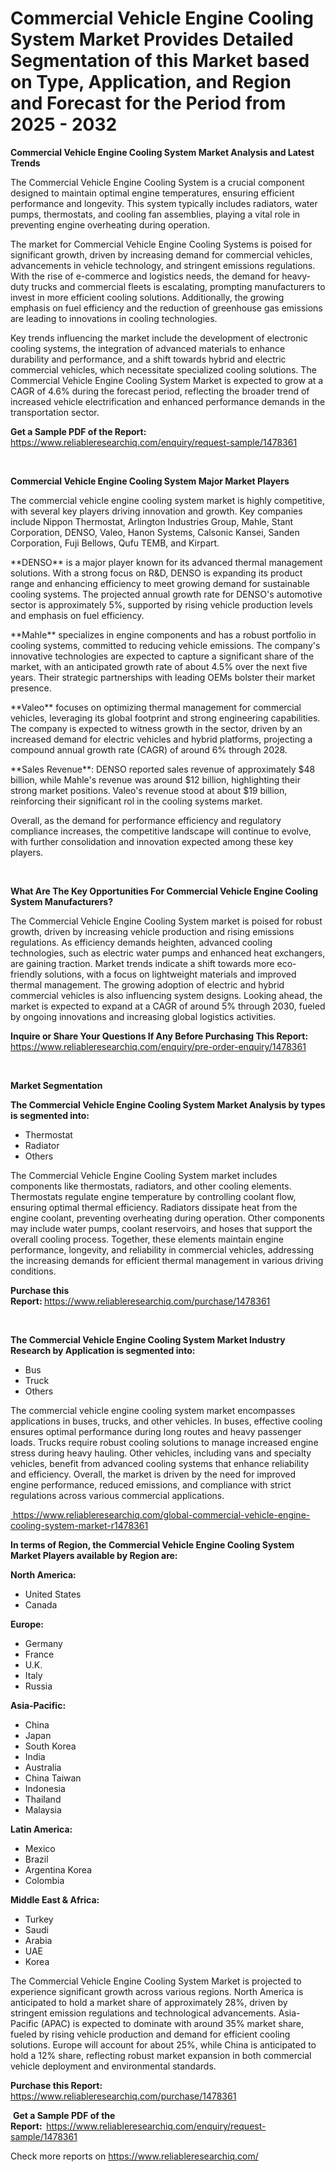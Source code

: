 <p><h1>Commercial Vehicle Engine Cooling System Market Provides Detailed Segmentation of this Market based on Type, Application, and Region and Forecast for the Period from 2025 - 2032</h1></p><p><strong>Commercial Vehicle Engine Cooling System Market Analysis and Latest Trends</strong></p>
<p><p>The Commercial Vehicle Engine Cooling System is a crucial component designed to maintain optimal engine temperatures, ensuring efficient performance and longevity. This system typically includes radiators, water pumps, thermostats, and cooling fan assemblies, playing a vital role in preventing engine overheating during operation.</p><p>The market for Commercial Vehicle Engine Cooling Systems is poised for significant growth, driven by increasing demand for commercial vehicles, advancements in vehicle technology, and stringent emissions regulations. With the rise of e-commerce and logistics needs, the demand for heavy-duty trucks and commercial fleets is escalating, prompting manufacturers to invest in more efficient cooling solutions. Additionally, the growing emphasis on fuel efficiency and the reduction of greenhouse gas emissions are leading to innovations in cooling technologies.</p><p>Key trends influencing the market include the development of electronic cooling systems, the integration of advanced materials to enhance durability and performance, and a shift towards hybrid and electric commercial vehicles, which necessitate specialized cooling solutions. The Commercial Vehicle Engine Cooling System Market is expected to grow at a CAGR of 4.6% during the forecast period, reflecting the broader trend of increased vehicle electrification and enhanced performance demands in the transportation sector.</p></p>
<p><strong>Get a Sample PDF of the Report:&nbsp;</strong> <a href="https://www.reliableresearchiq.com/enquiry/request-sample/1478361?utm_campaign=3282&utm_medium=2&utm_source=Github&utm_content=ia&utm_term=23032025&utm_id=commercial-vehicle-engine-cooling-system">https://www.reliableresearchiq.com/enquiry/request-sample/1478361</a></p>
<p>&nbsp;</p>
<p><strong>Commercial Vehicle Engine Cooling System Major Market Players</strong></p>
<p><p>The commercial vehicle engine cooling system market is highly competitive, with several key players driving innovation and growth. Key companies include Nippon Thermostat, Arlington Industries Group, Mahle, Stant Corporation, DENSO, Valeo, Hanon Systems, Calsonic Kansei, Sanden Corporation, Fuji Bellows, Qufu TEMB, and Kirpart.</p><p>**DENSO** is a major player known for its advanced thermal management solutions. With a strong focus on R&D, DENSO is expanding its product range and enhancing efficiency to meet growing demand for sustainable cooling systems. The projected annual growth rate for DENSO's automotive sector is approximately 5%, supported by rising vehicle production levels and emphasis on fuel efficiency.</p><p>**Mahle** specializes in engine components and has a robust portfolio in cooling systems, committed to reducing vehicle emissions. The company's innovative technologies are expected to capture a significant share of the market, with an anticipated growth rate of about 4.5% over the next five years. Their strategic partnerships with leading OEMs bolster their market presence.</p><p>**Valeo** focuses on optimizing thermal management for commercial vehicles, leveraging its global footprint and strong engineering capabilities. The company is expected to witness growth in the sector, driven by an increased demand for electric vehicles and hybrid platforms, projecting a compound annual growth rate (CAGR) of around 6% through 2028.</p><p>**Sales Revenue**: DENSO reported sales revenue of approximately $48 billion, while Mahle's revenue was around $12 billion, highlighting their strong market positions. Valeo's revenue stood at about $19 billion, reinforcing their significant rol in the cooling systems market.</p><p>Overall, as the demand for performance efficiency and regulatory compliance increases, the competitive landscape will continue to evolve, with further consolidation and innovation expected among these key players.</p></p>
<p>&nbsp;</p>
<p><strong>What Are The Key Opportunities For Commercial Vehicle Engine Cooling System Manufacturers?</strong></p>
<p><p>The Commercial Vehicle Engine Cooling System market is poised for robust growth, driven by increasing vehicle production and rising emissions regulations. As efficiency demands heighten, advanced cooling technologies, such as electric water pumps and enhanced heat exchangers, are gaining traction. Market trends indicate a shift towards more eco-friendly solutions, with a focus on lightweight materials and improved thermal management. The growing adoption of electric and hybrid commercial vehicles is also influencing system designs. Looking ahead, the market is expected to expand at a CAGR of around 5% through 2030, fueled by ongoing innovations and increasing global logistics activities.</p></p>
<p><strong>Inquire or Share Your Questions If Any Before Purchasing This Report:</strong> <a href="https://www.reliableresearchiq.com/enquiry/pre-order-enquiry/1478361?utm_campaign=3282&utm_medium=2&utm_source=Github&utm_content=ia&utm_term=23032025&utm_id=commercial-vehicle-engine-cooling-system">https://www.reliableresearchiq.com/enquiry/pre-order-enquiry/1478361</a></p>
<p>&nbsp;</p>
<p><strong>Market Segmentation</strong></p>
<p><strong>The Commercial Vehicle Engine Cooling System Market Analysis by types is segmented into:</strong></p>
<p><ul><li>Thermostat</li><li>Radiator</li><li>Others</li></ul></p>
<p><p>The Commercial Vehicle Engine Cooling System market includes components like thermostats, radiators, and other cooling elements. Thermostats regulate engine temperature by controlling coolant flow, ensuring optimal thermal efficiency. Radiators dissipate heat from the engine coolant, preventing overheating during operation. Other components may include water pumps, coolant reservoirs, and hoses that support the overall cooling process. Together, these elements maintain engine performance, longevity, and reliability in commercial vehicles, addressing the increasing demands for efficient thermal management in various driving conditions.</p></p>
<p><strong>Purchase this Report:&nbsp;</strong><a href="https://www.reliableresearchiq.com/purchase/1478361?utm_campaign=3282&utm_medium=2&utm_source=Github&utm_content=ia&utm_term=23032025&utm_id=commercial-vehicle-engine-cooling-system">https://www.reliableresearchiq.com/purchase/1478361</a></p>
<p>&nbsp;</p>
<p><strong>The Commercial Vehicle Engine Cooling System Market Industry Research by Application is segmented into:</strong></p>
<p><ul><li>Bus</li><li>Truck</li><li>Others</li></ul></p>
<p><p>The commercial vehicle engine cooling system market encompasses applications in buses, trucks, and other vehicles. In buses, effective cooling ensures optimal performance during long routes and heavy passenger loads. Trucks require robust cooling solutions to manage increased engine stress during heavy hauling. Other vehicles, including vans and specialty vehicles, benefit from advanced cooling systems that enhance reliability and efficiency. Overall, the market is driven by the need for improved engine performance, reduced emissions, and compliance with strict regulations across various commercial applications.</p></p>
<p><a href="https://www.reliableresearchiq.com/global-commercial-vehicle-engine-cooling-system-market-r1478361?utm_campaign=3282&utm_medium=2&utm_source=Github&utm_content=ia&utm_term=23032025&utm_id=commercial-vehicle-engine-cooling-system">&nbsp;https://www.reliableresearchiq.com/global-commercial-vehicle-engine-cooling-system-market-r1478361</a></p>
<p><strong>In terms of Region, the Commercial Vehicle Engine Cooling System Market Players available by Region are:</strong></p>
<p>
    <p> <strong> North America: </strong>
        <ul>
            <li>United States</li>
            <li>Canada</li>
        </ul>
        </p> 
    <p> <strong> Europe: </strong>
        <ul>
            <li>Germany</li>
            <li>France</li>
            <li>U.K.</li>
            <li>Italy</li>
            <li>Russia</li>
        </ul>
        </p> 
    <p> <strong> Asia-Pacific: </strong>
        <ul>
            <li>China</li>
            <li>Japan</li>
            <li>South Korea</li>
            <li>India</li>
            <li>Australia</li>
            <li>China Taiwan</li>
            <li>Indonesia</li>
            <li>Thailand</li>
            <li>Malaysia</li>
        </ul>
        </p> 
    <p> <strong> Latin America: </strong>
        <ul>
            <li>Mexico</li>
            <li>Brazil</li>
            <li>Argentina Korea</li>
            <li>Colombia</li>
        </ul>
        </p> 
    <p> <strong> Middle East & Africa: </strong>
        <ul>
            <li>Turkey</li>
            <li>Saudi</li>
            <li>Arabia</li>
            <li>UAE</li>
            <li>Korea</li>
        </ul>
    </p>
    </p>
<p><p>The Commercial Vehicle Engine Cooling System Market is projected to experience significant growth across various regions. North America is anticipated to hold a market share of approximately 28%, driven by stringent emission regulations and technological advancements. Asia-Pacific (APAC) is expected to dominate with around 35% market share, fueled by rising vehicle production and demand for efficient cooling solutions. Europe will account for about 25%, while China is anticipated to hold a 12% share, reflecting robust market expansion in both commercial vehicle deployment and environmental standards.</p></p>
<p><strong>Purchase this Report: </strong><a href="https://www.reliableresearchiq.com/purchase/1478361?utm_campaign=3282&utm_medium=2&utm_source=Github&utm_content=ia&utm_term=23032025&utm_id=commercial-vehicle-engine-cooling-system">https://www.reliableresearchiq.com/purchase/1478361</a></p>
<p>&nbsp;<strong>Get a Sample PDF of the Report:&nbsp;&nbsp;</strong><a href="https://www.reliableresearchiq.com/enquiry/request-sample/1478361?utm_campaign=3282&utm_medium=2&utm_source=Github&utm_content=ia&utm_term=23032025&utm_id=commercial-vehicle-engine-cooling-system">https://www.reliableresearchiq.com/enquiry/request-sample/1478361</a></p>
<p><strong></strong></p>
<p>Check more reports on <a href="https://www.reliableresearchiq.com/?utm_campaign=3282&utm_medium=2&utm_source=Github&utm_content=ia&utm_term=23032025&utm_id=commercial-vehicle-engine-cooling-system">https://www.reliableresearchiq.com/</a></p>